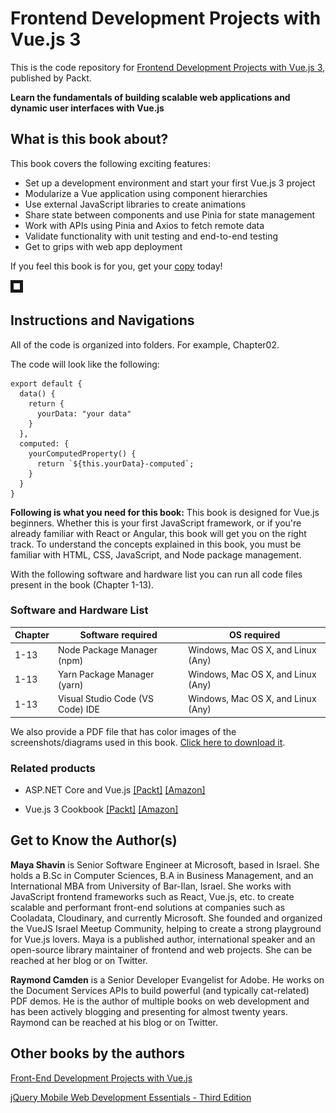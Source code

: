 # Frontend Development Projects with Vue.js 3

<a href="https://www.packtpub.com/product/frontend-development-projects-with-vuejs-3-second-edition/9781803234991"><img src="https://static.packt-cdn.com/products/9781803234991/cover/smaller" alt="" height="256px" align="right"></a>

This is the code repository for [Frontend Development Projects with Vue.js 3](https://www.packtpub.com/product/frontend-development-projects-with-vuejs-3-second-edition/9781803234991), published by Packt.

**Learn the fundamentals of building scalable web applications and dynamic user interfaces with Vue.js**

## What is this book about?

This book covers the following exciting features:
* Set up a development environment and start your first Vue.js 3 project
* Modularize a Vue application using component hierarchies
* Use external JavaScript libraries to create animations
* Share state between components and use Pinia for state management
* Work with APIs using Pinia and Axios to fetch remote data
* Validate functionality with unit testing and end-to-end testing
* Get to grips with web app deployment

If you feel this book is for you, get your [copy](https://www.amazon.com/dp/1803234997) today!

<a href="https://www.packtpub.com/?utm_source=github&utm_medium=banner&utm_campaign=GitHubBanner"><img src="https://raw.githubusercontent.com/PacktPublishing/GitHub/master/GitHub.png" 
alt="https://www.packtpub.com/" border="5" /></a>

## Instructions and Navigations
All of the code is organized into folders. For example, Chapter02.

The code will look like the following:
```
export default {
  data() {
    return {
      yourData: "your data"
    }
  },
  computed: {
    yourComputedProperty() {
      return `${this.yourData}-computed`;
    }
  }
}
```

**Following is what you need for this book:**
This book is designed for Vue.js beginners. Whether this is your first JavaScript framework, or if you're already familiar with React or Angular, this book will get you on the right track. To understand the concepts explained in this book, you must be familiar with HTML, CSS, JavaScript, and Node package management.

With the following software and hardware list you can run all code files present in the book (Chapter 1-13).
### Software and Hardware List
| Chapter | Software required | OS required |
| -------- | ------------------------------------ | ----------------------------------- |
| 1-13 | Node Package Manager (npm) | Windows, Mac OS X, and Linux (Any) |
| 1-13 | Yarn Package Manager (yarn) | Windows, Mac OS X, and Linux (Any) |
| 1-13 | Visual Studio Code (VS Code) IDE | Windows, Mac OS X, and Linux (Any) |

We also provide a PDF file that has color images of the screenshots/diagrams used in this book. [Click here to download it](https://packt.link/kefZM).

### Related products
* ASP.NET Core and Vue.js [[Packt]](https://www.packtpub.com/product/aspnet-core-and-vuejs/9781800206694?utm_source=github&utm_medium=repository&utm_campaign=9781800206694) [[Amazon]](https://www.amazon.com/dp/1800206690)

* Vue.js 3 Cookbook [[Packt]](https://www.packtpub.com/product/vuejs-3-cookbook/9781838826222?utm_source=github&utm_medium=repository&utm_campaign=9781838826222) [[Amazon]](https://www.amazon.com/dp/183882622X)

## Get to Know the Author(s)

**Maya Shavin** is Senior Software Engineer at Microsoft, based in Israel. She holds a B.Sc in Computer Sciences, B.A in Business Management, and an International MBA from University of Bar-Ilan, Israel. She works with JavaScript frontend frameworks such as React, Vue.js, etc. to create scalable and performant front-end solutions at companies such as Cooladata, Cloudinary, and currently Microsoft. She founded and organized the VueJS Israel Meetup Community, helping to create a strong playground for Vue.js lovers. Maya is a published author, international speaker and an open-source library maintainer of frontend and web projects. She can be reached at her blog or on Twitter.

**Raymond Camden** is a Senior Developer Evangelist for Adobe. He works on the Document Services APIs to build powerful (and typically cat-related) PDF demos. He is the author of multiple books on web development and has been actively blogging and presenting for almost twenty years. Raymond can be reached at his blog or on Twitter.


## Other books by the authors
[Front-End Development Projects with Vue.js](https://www.packtpub.com/product/front-end-development-projects-with-vuejs/9781838984823?utm_source=github&utm_medium=repository&utm_campaign=9781838984823)

[jQuery Mobile Web Development Essentials - Third Edition](https://www.packtpub.com/product/jquery-mobile-web-development-essentials-third-edition/9781783555055?utm_source=github&utm_medium=repository&utm_campaign=9781783555055)
